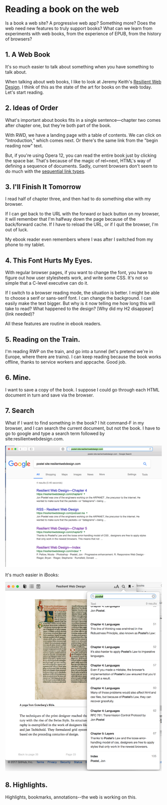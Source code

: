 # Reading a book on the web

Is a book a web site? A progressive web app? Something more? Does the web need new features to truly support books? What can we learn from experiments with web books, from the experience of EPUB, from the history of browsers?


## 1. A Web Book

It's so much easier to talk about something when you have something to talk about.

When talking about web books, I like to look at Jeremy Keith's [Resilient Web Design](https://resilientwebdesign.com/). I think of this as the state of the art for books on the web today. Let's start reading. 


## 2. Ideas of Order

What's important about books fits in a single sentence—chapter two comes after chapter one, but they're both part of the book.

With RWD, we have a landing page with a table of contents. We can click on "Introduction," which comes next. Or there's the same link from the "begin reading now" text. 

But, if you're using Opera 12, you can read the entire book just by clicking the space bar. That's because of the magic of rel=next, HTML's way of defining a sequence of documents. Sadly, current browsers don't seem to do much with the [sequential link types](https://html.spec.whatwg.org/#sequential-link-types).


## 3. I'll Finish It Tomorrow

I read half of chapter three, and then had to do something else with my browser. 

If I can get back to the URL with the forward or back button on my browser, it will remember that I'm halfway down the page because of the back/forward cache. If I have to reload the URL, or if I quit the browser, I'm out of luck.

My ebook reader even remembers where I was after I switched from my phone to my tablet.



## 4. This Font Hurts My Eyes.

With regular browser pages, if you want to change the font, you have to figure out how user stylesheets work, and write some CSS. It's not so simple that a C-level executive can do it.

If I switch to a browser reading mode, the situation is better. I might be able to choose a serif or sans-serif font. I can change the background. I can easily make the text bigger. But why is it now telling me how long this will take to read? What happened to the design? [Why did my H2 disappear](link needed)?

All these features are routine in ebook readers. 




## 5. Reading on the Train.

I'm reading RWP on the train, and go into a tunnel (let's pretend we're in Europe, where there are trains). I can keep reading because the book works offline, thanks to service workers and appcache. Good job.



## 6. Mine.

I want to save a copy of the book. I suppose I could go through each HTML document in turn and save via the browser.

## 7.  Search

What if I want to find something in the book? I hit command-F in my browser, and I can search the current document, but not the book. I have to go to google and type a search term followed by site:resilientwebdesign.com.

![Google Site Search](images/google-site-search.png)

It's much easier in iBooks:

![iBooks search](images/ibooks-search.png)



## 8. Highlights.

Highlights, bookmarks, annotations--the web is working on this. 






